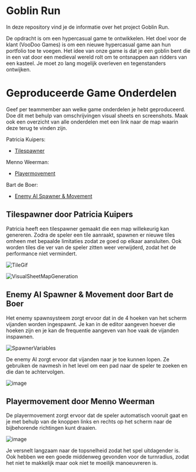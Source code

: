 # Goblin Run

In deze repository vind je de informatie over het project Goblin Run.

De opdracht is om een hypercasual game te ontwikkelen. Het doel voor de klant (VooDoo Games) is om een nieuwe hypercasual game aan hun portfolio toe te voegen.
Het idee van onze game is dat je een goblin bent die in een vat door een medieval wereld rolt om te ontsnappen aan ridders van een kasteel. Je moet zo lang mogelijk overleven en tegenstanders ontwijken.

# Geproduceerde Game Onderdelen

Geef per teammember aan welke game onderdelen je hebt geproduceerd. Doe dit met behulp van omschrijvingen visual sheets en screenshots.
Maak ook een overzicht van alle onderdelen met een link naar de map waarin deze terug te vinden zijn.

Patricia Kuipers:
  * [Tilespawner](https://github.com/mennoweerman/ExamenGoblinRun/tree/develop/GoblinRun/Content/Features/TileSpawner)
    
Menno Weerman:
  * [Playermovement](https://github.com/mennoweerman/ExamenGoblinRun/tree/develop/GoblinRun/Content/Blueprints)

Bart de Boer:
  * [Enemy AI Spawner & Movement](https://github.com/mennoweerman/ExamenGoblinRun/tree/feature/Bart/EnemySpawner/GoblinRun/Content/Blueprints)

## Tilespawner door Patricia Kuipers

Patricia heeft een tilespawner gemaakt die een map willekeurig kan genereren. Zodra de speler een tile aanraakt, spawnen er nieuwe tiles omheen met bepaalde limitaties zodat ze goed op elkaar aansluiten. Ook worden tiles die ver van de speler zitten weer verwijderd, zodat het de performance niet vermindert.

![TileGif](https://github.com/mennoweerman/ExamenGoblinRun/assets/54790202/9fc4873f-e159-425a-bda0-f2682bcb9ddf)

![VisualSheetMapGeneration](https://github.com/mennoweerman/ExamenGoblinRun/assets/54790202/b49048cc-c0e5-4f1e-ac07-dc7679c3be2f)

## Enemy AI Spawner & Movement door Bart de Boer

Het enemy spawnsysteem zorgt ervoor dat in de 4 hoeken van het scherm vijanden worden ingespawnt.
Je kan in de editor aangeven hoever die hoeken zijn en je kan de frequentie aangeven van hoe vaak de vijanden inspawnen.

![SpawnerVariables](https://github.com/mennoweerman/ExamenGoblinRun/assets/54790202/bf197041-4f77-40c9-9313-72082e3a497c)

De enemy AI zorgt ervoor dat vijanden naar je toe kunnen lopen. Ze gebruiken de navmesh in het level om een pad naar de speler
te zoeken en die dan te achtervolgen.

![image](https://github.com/mennoweerman/ExamenGoblinRun/assets/54790202/818a6e31-7f83-4def-929f-45890a6dace9)

## Playermovement door Menno Weerman

De playermovement zorgt ervoor dat de speler automatisch vooruit gaat en je met behulp van de knoppen links en rechts op het scherm naar de bijbehorende richtingen kunt draaien. 

![image](https://github.com/mennoweerman/ExamenGoblinRun/assets/54790202/b752cdfb-65ca-4637-839b-90a77fca538e)

Je versnelt langzaam naar de topsnelheid zodat het spel uitdagender is. Ook hebben we een goede middenweg gevonden voor de turnradius, zodat het niet te makkelijk maar ook niet te moeilijk manoeuvreren is.


